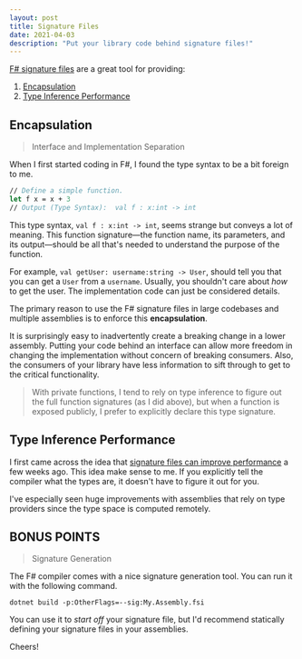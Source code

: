 ```yaml
---
layout: post
title: Signature Files
date: 2021-04-03
description: "Put your library code behind signature files!"
---
```


[F# signature files](https://docs.microsoft.com/en-us/dotnet/fsharp/language-reference/signature-files) are a great tool for providing:

1. [Encapsulation](#encapsulation)
2. [Type Inference Performance](#type-inference-performance)

## Encapsulation

> Interface and Implementation Separation

When I first started coding in F#, I found the type syntax to be a bit foreign to me.

```fsharp
// Define a simple function.
let f x = x + 3
// Output (Type Syntax):  val f : x:int -> int
```

This type syntax, `val f : x:int -> int`, seems strange but conveys a lot of meaning.  This function signature—the function name, its parameters, and its output—should be all that's needed to understand the purpose of the function.

For example, `val getUser: username:string -> User`, should tell you that you can get a `User` from a `username`.  Usually, you shouldn't care about *how* to get the user.  The implementation code can just be considered details.

The primary reason to use the F# signature files in large codebases and multiple assemblies is to enforce this **encapsulation**.  

It is surprisingly easy to inadvertently create a breaking change in a lower assembly.  Putting your code behind an interface can allow more freedom in changing the implementation without concern of breaking consumers.  Also, the consumers of your library have less information to sift through to get to the critical functionality.

> With private functions, I tend to rely on type inference to figure out the full function signatures (as I did above), but when a function is exposed publicly, I prefer to explicitly declare this type signature.

## Type Inference Performance

I first came across the idea that [signature files can improve performance](https://devblogs.microsoft.com/dotnet/f-and-f-tools-update-for-visual-studio-16-9/#big-performance-gains-for-codebases-with-f-signature-files) a few weeks ago.  This idea make sense to me.  If you explicitly tell the compiler what the types are, it doesn't have to figure it out for you.  

I've especially seen huge improvements with assemblies that rely on type providers since the type space is computed remotely.  

## BONUS POINTS

> Signature Generation

The F# compiler comes with a nice signature generation tool.  You can run it with the following command.

```
dotnet build -p:OtherFlags=--sig:My.Assembly.fsi
```

You can use it to *start off* your signature file, but I'd recommend statically defining your signature files in your assemblies.

Cheers!